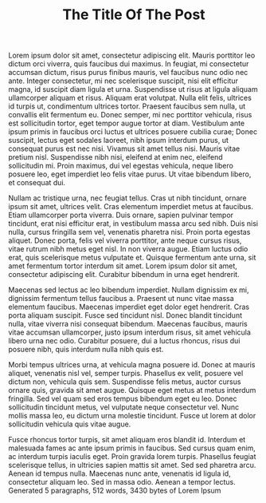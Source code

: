 ﻿---
title: The Title Of The Post
category: Spoons
---



Lorem ipsum dolor sit amet, consectetur adipiscing elit. Mauris porttitor leo dictum orci viverra, quis faucibus dui maximus. In feugiat, mi consectetur accumsan dictum, risus purus finibus mauris, vel faucibus nunc odio nec ante. Integer consectetur, mi nec scelerisque suscipit, nisi elit efficitur magna, id suscipit diam ligula et urna. Suspendisse ut risus at ligula aliquam ullamcorper aliquam et risus. Aliquam erat volutpat. Nulla elit felis, ultrices id turpis ut, condimentum ultrices tortor. Praesent faucibus sem nulla, ut convallis elit fermentum eu. Donec semper, mi nec porttitor vehicula, risus est sollicitudin tortor, eget tempor augue tortor at diam. Vestibulum ante ipsum primis in faucibus orci luctus et ultrices posuere cubilia curae; Donec suscipit, lectus eget sodales laoreet, nibh ipsum interdum purus, ut consequat purus est nec nisi. Vivamus sit amet tellus nisi. Mauris vitae pretium nisl. Suspendisse nibh nisi, eleifend at enim nec, eleifend sollicitudin mi. Proin maximus, dui vel egestas vehicula, neque libero posuere leo, eget imperdiet leo felis vitae purus. Ut vitae bibendum libero, et consequat dui.


Nullam ac tristique urna, nec feugiat tellus. Cras ut nibh tincidunt, ornare ipsum sit amet, ultrices velit. Cras elementum imperdiet metus at faucibus. Etiam ullamcorper porta viverra. Duis ornare, sapien pulvinar tempor tincidunt, erat nisi efficitur erat, in vestibulum massa arcu sed nibh. Duis nisi nulla, cursus fringilla sem vel, venenatis pharetra nisi. Proin porta egestas aliquet. Donec porta, felis vel viverra porttitor, ante neque cursus risus, vitae rutrum nibh metus eget nisl. In non viverra augue. Etiam luctus odio erat, quis scelerisque metus vulputate et. Quisque fermentum ante urna, sit amet fermentum tortor interdum sit amet. Lorem ipsum dolor sit amet, consectetur adipiscing elit. Curabitur bibendum in urna eget hendrerit.


Maecenas sed lectus ac leo bibendum imperdiet. Nullam dignissim ex mi, dignissim fermentum tellus faucibus a. Praesent ut nunc vitae massa elementum faucibus. Maecenas imperdiet eget dolor eget hendrerit. Cras porta aliquam suscipit. Fusce sed tincidunt nisl. Donec blandit tincidunt nulla, vitae viverra nisi consequat bibendum. Maecenas faucibus, mauris vitae accumsan ullamcorper, justo ipsum interdum risus, sit amet vehicula libero urna nec odio. Curabitur posuere, dui a luctus rhoncus, risus dui posuere nibh, quis interdum nulla nibh quis est.


Morbi tempus ultrices urna, at vehicula magna posuere id. Donec at mauris aliquet, venenatis nisl vel, semper turpis. Phasellus ex velit, posuere vel dictum non, vehicula quis sem. Suspendisse felis metus, auctor cursus ornare quis, gravida sit amet augue. Quisque eget metus at metus interdum fringilla. Sed vel quam sed eros tempus bibendum eget eu leo. Donec sollicitudin tincidunt metus, vel vulputate neque consectetur vel. Nunc mollis massa leo, eu dictum urna molestie tincidunt. Fusce ut lorem at dolor sollicitudin vehicula quis vitae augue.


Fusce rhoncus tortor turpis, sit amet aliquam eros blandit id. Interdum et malesuada fames ac ante ipsum primis in faucibus. Sed cursus quam enim, ac interdum turpis iaculis eget. Proin gravida lorem turpis. Phasellus feugiat scelerisque tellus, in ultricies sapien mattis sit amet. Sed sed pharetra arcu. Aenean id tempus nulla. Maecenas nunc ante, venenatis id ligula id, consectetur aliquam leo. Sed in massa odio. Aenean a tempor lectus.
Generated 5 paragraphs, 512 words, 3430 bytes of Lorem Ipsum